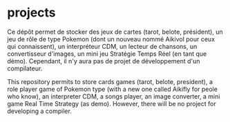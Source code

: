 # projects
Ce dépôt permet de stocker des jeux de cartes (tarot, belote, président), un jeu de rôle de type Pokemon (dont un nouveau nommé Aikivol pour ceux qui connaissent),
un interpréteur CDM, un lecteur de chansons, un convertisseur d'images, un mini jeu Stratégie Temps Réel (en tant que démo).
Cependant, il n'y aura pas de projet de développement d'un compilateur.

This repository permits to store cards games (tarot, belote, president), a role player game of Pokemon type (with a new one called Aikifly for peole who know),
an interpreter CDM, a songs player, an image converter, a mini game Real Time Strategy (as demo).
However, there will be no project for developing a compiler.
